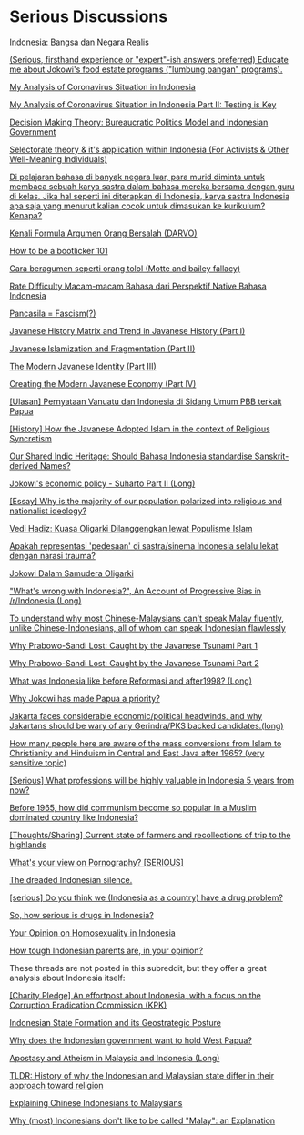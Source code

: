 # **Serious Discussions**

[Indonesia: Bangsa dan Negara Realis](https://www.reddit.com/r/indonesia/comments/micnk3/indonesia_bangsa_dan_negara_realis/)

[(Serious, firsthand experience or "expert"-ish answers preferred) Educate me about Jokowi's food estate programs ("lumbung pangan" programs).](https://www.reddit.com/r/indonesia/comments/lonrw5/serious_firsthand_experience_or_expertish_answers/)

[My Analysis of Coronavirus Situation in Indonesia](https://www.reddit.com/r/indonesia/comments/fjvzm9/my_analysis_of_coronavirus_situation_in_indonesia/)

[My Analysis of Coronavirus Situation in Indonesia Part II: Testing is Key](https://www.reddit.com/r/indonesia/comments/fl4vr3/my_analysis_of_coronavirus_situation_in_indonesia/)

[Decision Making Theory: Bureaucratic Politics Model and Indonesian Government](https://www.reddit.com/r/indonesia/comments/jgr7uu/decision_making_theory_bureaucratic_politics/)

[Selectorate theory & it's application within Indonesia (For Activists & Other Well-Meaning Individuals)](https://www.reddit.com/r/indonesia/comments/jemqqa/selectorate_theory_its_application_within/)

[Di pelajaran bahasa di banyak negara luar, para murid diminta untuk membaca sebuah karya sastra dalam bahasa mereka bersama dengan guru di kelas. Jika hal seperti ini diterapkan di Indonesia, karya sastra Indonesia apa saja yang menurut kalian cocok untuk dimasukan ke kurikulum? Kenapa?](https://www.reddit.com/r/indonesia/comments/g0guzc/di_pelajaran_bahasa_di_banyak_negara_luar_para/)

[Kenali Formula Argumen Orang Bersalah (DARVO)](https://www.reddit.com/r/indonesia/comments/kngcsu/kenali_formula_argumen_orang_bersalah_darvo/)

[How to be a bootlicker 101](https://www.reddit.com/r/indonesia/comments/ji5oec/how_to_be_a_bootlicker_101/)

[Cara beragumen seperti orang tolol (Motte and bailey fallacy)](https://www.reddit.com/r/indonesia/comments/hjzg8c/cara_beragumen_seperti_orang_tolol_motte_and/)

[Rate Difficulty Macam-macam Bahasa dari Perspektif Native Bahasa Indonesia](https://www.reddit.com/r/indonesia/comments/idgt1y/rate_difficulty_macammacam_bahasa_dari_perspektif/)

[Pancasila = Fascism(?)](https://www.reddit.com/r/indonesia/comments/dimmz8/pancasila_fascism/)

[Javanese History Matrix and Trend in Javanese History (Part I)](https://www.reddit.com/r/indonesia/comments/e56vmi/javanese_history_matrix_and_trend_in_javanese/)

[Javanese Islamization and Fragmentation (Part II)](https://www.reddit.com/r/indonesia/comments/e56w4l/javanese_islamization_and_fragmentation_part_ii/)

[The Modern Javanese Identity (Part III)](https://www.reddit.com/r/indonesia/comments/e56wma/the_modern_javanese_identity_part_iii/)

[Creating the Modern Javanese Economy (Part IV)](https://www.reddit.com/r/indonesia/comments/e57r52/creating_the_modern_javanese_economy_part_iv/)

[[Ulasan] Pernyataan Vanuatu dan Indonesia di Sidang Umum PBB terkait Papua](https://www.reddit.com/r/indonesia/comments/j2qmuf/ulasan_pernyataan_vanuatu_dan_indonesia_di_sidang/)

[[History] How the Javanese Adopted Islam in the context of Religious Syncretism](https://www.reddit.com/r/indonesia/comments/drza8b/history_how_the_javanese_adopted_islam_in_the/)

[Our Shared Indic Heritage: Should Bahasa Indonesia standardise Sanskrit-derived Names?](https://www.reddit.com/r/indonesia/comments/e0in3s/our_shared_indic_heritage_should_bahasa_indonesia/)

[Jokowi's economic policy - Suharto Part II (Long)](https://www.reddit.com/r/indonesia/comments/2y7050/jokowis_economic_policy_suharto_part_ii_long/)

[[Essay] Why is the majority of our population polarized into religious and nationalist ideology?](https://www.reddit.com/r/indonesia/comments/eiubk4/essay_why_is_the_majority_of_our_population/)

[Vedi Hadiz: Kuasa Oligarki Dilanggengkan lewat Populisme Islam](https://www.reddit.com/r/indonesia/comments/c8oh79/vedi_hadiz_kuasa_oligarki_dilanggengkan_lewat/)

[Apakah representasi 'pedesaan' di sastra/sinema Indonesia selalu lekat dengan narasi trauma?](https://www.reddit.com/r/indonesia/comments/gqst8j/apakah_representasi_pedesaan_di_sastrasinema/)

[Jokowi Dalam Samudera Oligarki](https://www.reddit.com/r/indonesia/comments/b9n6q4/jokowi_dalam_samudera_oligarki/)

["What's wrong with Indonesia?", An Account of Progressive Bias in /r/Indonesia (Long)](https://www.reddit.com/r/indonesia/comments/c03tuq/whats_wrong_with_indonesia_an_account_of/)

[To understand why most Chinese-Malaysians can't speak Malay fluently, unlike Chinese-Indonesians, all of whom can speak Indonesian flawlessly](https://www.reddit.com/r/indonesia/comments/chyscv/to_understand_why_most_chinesemalaysians_cant/)

[Why Prabowo-Sandi Lost: Caught by the Javanese Tsunami Part 1](https://www.reddit.com/r/indonesia/comments/bxdnmv/why_prabowosandi_lost_caught_by_the_javanese/)

[Why Prabowo-Sandi Lost: Caught by the Javanese Tsunami Part 2](https://www.reddit.com/r/indonesia/comments/bxdwvn/why_prabowosandi_lost_caught_by_the_javanese/)

[What was Indonesia like before Reformasi and after1998? (Long)](https://www.reddit.com/r/indonesia/comments/61ed2m/what_was_indonesia_like_before_reformasi_and/)

[Why Jokowi has made Papua a priority?](https://www.reddit.com/r/indonesia/comments/45u8rt/why_jokowi_has_made_papua_a_priority/)

[Jakarta faces considerable economic/political headwinds, and why Jakartans should be wary of any Gerindra/PKS backed candidates.(long)](https://www.reddit.com/r/indonesia/comments/68cvcq/jakarta_faces_considerable_economicpolitical/)

[How many people here are aware of the mass conversions from Islam to Christianity and Hinduism in Central and East Java after 1965? (very sensitive topic)](https://www.reddit.com/r/indonesia/comments/38n0ea/how_many_people_here_are_aware_of_the_mass/)

[[Serious] What professions will be highly valuable in Indonesia 5 years from now?](http://www.reddit.com/r/indonesia/comments/2nnr6i/serious_what_professions_will_be_highly_valuable/)

[Before 1965, how did communism become so popular in a Muslim dominated country like Indonesia?](https://www.reddit.com/r/indonesia/comments/45ds37/before_1965_how_did_communism_become_so_popular/)

[[Thoughts/Sharing] Current state of farmers and recollections of trip to the highlands](http://www.reddit.com/r/indonesia/comments/2tuqy0/thoughtssharing_current_state_of_farmers_and/)

[What's your view on Pornography? [SERIOUS]](http://www.reddit.com/r/indonesia/comments/2al4lq/whats_your_view_on_pornography_serious/)

[The dreaded Indonesian silence.](http://www.reddit.com/r/indonesia/comments/29x728/the_dreaded_indonesian_silence/)

[[serious] Do you think we (Indonesia as a country) have a drug problem?](http://www.reddit.com/r/indonesia/comments/2rd4h0/serious_do_you_think_we_indonesia_as_a_country/)

[So, how serious is drugs in Indonesia?](http://www.reddit.com/r/indonesia/comments/2ugvea/so_how_serious_is_drugs_in_indonesia/)

[Your Opinion on Homosexuality in Indonesia](http://www.reddit.com/r/indonesia/comments/245z95/your_opinion_on_homosexuality_in_indonesia/)

[How tough Indonesian parents are, in your opinion?](http://www.reddit.com/r/indonesia/comments/2uei27/how_tough_indonesian_parents_are_in_your_opinion/)

These threads are not posted in this subreddit, but they offer a great analysis about Indonesia itself:

[[Charity Pledge] An effortpost about Indonesia, with a focus on the Corruption Eradication Commission (KPK)](https://www.reddit.com/r/neoliberal/comments/7qn594/charity_pledge_an_effortpost_about_indonesia_with/)

[Indonesian State Formation and its Geostrategic Posture](https://www.reddit.com/r/geopolitics/comments/jk5vhf/indonesian_state_formation_and_its_geostrategic/)

[Why does the Indonesian government want to hold West Papua?](https://www.reddit.com/r/geopolitics/comments/hiig3g/why_does_the_indonesian_government_want_to_hold/)

[Apostasy and Atheism in Malaysia and Indonesia (Long)](https://www.reddit.com/r/malaysia/comments/73qbd4/apostasy_and_atheism_in_malaysia_and_indonesia/)

[TLDR: History of why the Indonesian and Malaysian state differ in their approach toward religion](https://www.reddit.com/r/malaysia/comments/3l56ec/tldr_history_of_why_the_indonesian_and_malaysian/)

[Explaining Chinese Indonesians to Malaysians](https://www.reddit.com/r/malaysia/comments/cpy3ca/explaining_chinese_indonesians_to_malaysians/)

[Why (most) Indonesians don't like to be called "Malay": an Explanation](https://www.reddit.com/r/singapore/comments/dpng30/why_most_indonesians_dont_like_to_be_called_malay/)